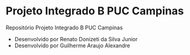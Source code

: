 # Projeto Integrado B PUC Campinas
Repositório Projeto Integrado B PUC Campinas

- Desenvolvido por Renato Donizeti da Silva Junior
- Desenvolvido por Guilherme Araujo Alexandre
